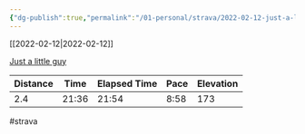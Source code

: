 ```yaml
---
{"dg-publish":true,"permalink":"/01-personal/strava/2022-02-12-just-a-little-guy/"}
---
```



[[2022-02-12\|2022-02-12]]

[Just a little guy](https://www.strava.com/activities/6674498857)

| Distance | Time  | Elapsed Time | Pace | Elevation |
| -------- | ----- | ------------ | ---- | --------- |
| 2.4      | 21:36 | 21:54        | 8:58 | 173       |




#strava
